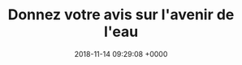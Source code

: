 ---
title: Donnez votre avis sur l'avenir de l'eau
link: https://consultationeau.fr
description: 
outil:
- Assembl
screenshot: assembl_cities.jpg
date: 2018-11-14 09:29:08 +0000
in_progress: true
---